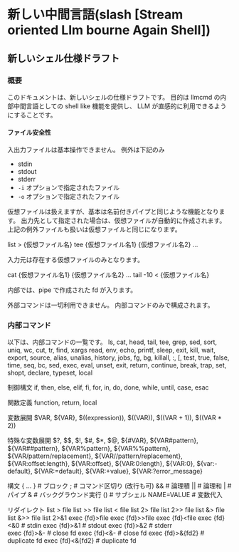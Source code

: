 # 新しい中間言語(slash [Stream oriented Llm bourne Again Shell])

## 新しいシェル仕様ドラフト

### 概要
このドキュメントは、新しいシェルの仕様ドラフトです。
目的は llmcmd の内部中間言語としての shell like 機能を提供し、
LLM が直感的に利用できるようにすることです。

#### ファイル安全性
入出力ファイルは基本操作できません。
例外は下記のみ
 - stdin
 - stdout
 - stderr
 - `-i` オプションで指定されたファイル
 - `-o` オプションで指定されたファイル

仮想ファイルは扱えますが、基本は名前付きパイプと同じような機能となります。
出力先として指定された場合は、仮想ファイルが自動的に作成されます。
上記の例外ファイルも扱いは仮想ファイルと同じになります。

list > {仮想ファイル名}
tee {仮想ファイル名1} {仮想ファイル名2} ...

入力元は存在する仮想ファイルのみとなります。

cat {仮想ファイル名1} {仮想ファイル名2} ...
tail -10 < {仮想ファイル名}

内部では、pipe で作成された fd が入ります。

外部コマンドは一切利用できません。
内部コマンドのみで構成されます。

### 内部コマンド
以下は、内部コマンドの一覧です。
ls, cat, head, tail, tee, grep, sed, sort, uniq, wc, cut, tr, find, xargs
read, env, echo, printf, sleep, exit, kill, wait, export, source, alias, unalias, history, jobs, fg, bg, killall, :, [, test, true, false, time, seq, bc, sed, exec, eval, unset, exit, return, continue, break, trap, set, shopt, declare, typeset, local

制御構文
if, then, else, elif, fi, for, in, do, done, while, until, case, esac

関数定義
function, return, local

変数展開
$VAR, ${VAR}, $((expression)), $((VAR)), $((VAR + 1)), $((VAR * 2))

特殊な変数展開
$?, $$, $!, $#, $*, $@, ${#VAR}, ${VAR#pattern}, ${VAR##pattern}, ${VAR%pattern}, ${VAR%%pattern}, ${VAR/pattern/replacement}, ${VAR//pattern/replacement}, ${VAR:offset:length}, ${VAR:offset}, ${VAR:0:length}, ${VAR:0}, ${var:-default}, ${VAR:=default}, ${VAR:+value}, ${VAR:?error_message}

構文
{ ... } # ブロック
; # コマンド区切り (改行も可)
&& # 論理積
|| # 論理和
| # パイプ
& # バックグラウンド実行
() # サブシェル
NAME=VALUE # 変数代入

リダイレクト
list > file
list >> file
list < file
list 2> file
list 2>> file
list &> file
list &>> file
list 2>&1
exec {fd}>file
exec {fd}>>file
exec {fd}<file
exec {fd}<&0 # stdin
exec {fd}>&1 # stdout
exec {fd}>&2 # stderr   
exec {fd}>&- # close fd
exec {fd}<&- # close fd
exec {fd}>&{fd2} # duplicate fd
exec {fd}<&{fd2} # duplicate fd


